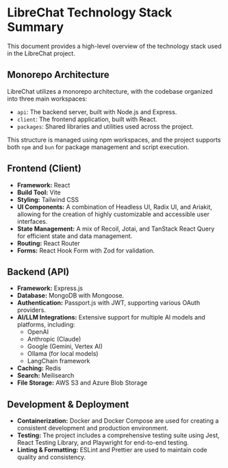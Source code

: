 # LibreChat Technology Stack Summary

This document provides a high-level overview of the technology stack used in the LibreChat project.

## Monorepo Architecture

LibreChat utilizes a monorepo architecture, with the codebase organized into three main workspaces:

-   `api`: The backend server, built with Node.js and Express.
-   `client`: The frontend application, built with React.
-   `packages`: Shared libraries and utilities used across the project.

This structure is managed using npm workspaces, and the project supports both `npm` and `bun` for package management and script execution.

## Frontend (Client)

-   **Framework:** React
-   **Build Tool:** Vite
-   **Styling:** Tailwind CSS
-   **UI Components:** A combination of Headless UI, Radix UI, and Ariakit, allowing for the creation of highly customizable and accessible user interfaces.
-   **State Management:** A mix of Recoil, Jotai, and TanStack React Query for efficient state and data management.
-   **Routing:** React Router
-   **Forms:** React Hook Form with Zod for validation.

## Backend (API)

-   **Framework:** Express.js
-   **Database:** MongoDB with Mongoose.
-   **Authentication:** Passport.js with JWT, supporting various OAuth providers.
-   **AI/LLM Integrations:** Extensive support for multiple AI models and platforms, including:
    -   OpenAI
    -   Anthropic (Claude)
    -   Google (Gemini, Vertex AI)
    -   Ollama (for local models)
    -   LangChain framework
-   **Caching:** Redis
-   **Search:** Meilisearch
-   **File Storage:** AWS S3 and Azure Blob Storage

## Development & Deployment

-   **Containerization:** Docker and Docker Compose are used for creating a consistent development and production environment.
-   **Testing:** The project includes a comprehensive testing suite using Jest, React Testing Library, and Playwright for end-to-end testing.
-   **Linting & Formatting:** ESLint and Prettier are used to maintain code quality and consistency.
